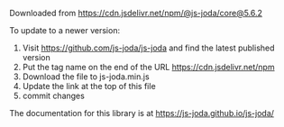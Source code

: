 Downloaded from https://cdn.jsdelivr.net/npm/@js-joda/core@5.6.2

To update to a newer version:
1. Visit https://github.com/js-joda/js-joda and find the latest published version
1. Put the tag name on the end of the URL https://cdn.jsdelivr.net/npm
1. Download the file to js-joda.min.js
1. Update the link at the top of this file
1. commit changes

The documentation for this library is at https://js-joda.github.io/js-joda/
